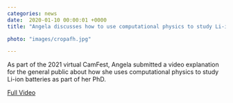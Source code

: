 ```yaml
---                                                                                                                                                                                      
categories: news                                                                                                                                                                 
date:  2020-01-10 00:00:01 +0000                                                                                                                                                        
title: "Angela discusses how to use computational physics to study Li-ion batteries at CamFest"

photo: "images/cropafh.jpg"

---            
```


As part of the 2021 virtual CamFest, Angela submitted a video explanation for the general public about how she uses computational physics to study Li-ion batteries as part of her PhD. 

[Full Video](https://outreach.phy.cam.ac.uk/programme/festival/researchvids)
